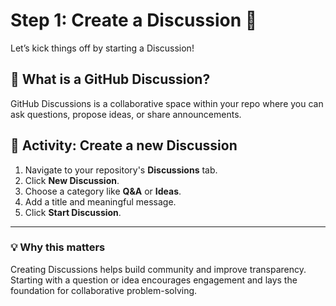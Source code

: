 <!--
  <<< Author notes: Step 1 >>>
  Choose 3-5 steps for your course.
  The first step is always the hardest, so pick something easy!
  Link to docs.github.com for further explanations.
  Encourage users to open new tabs for steps!
-->

# Step 1: Create a Discussion 💬

Let’s kick things off by starting a Discussion!

## 🧠 What is a GitHub Discussion?

GitHub Discussions is a collaborative space within your repo where you can ask questions, propose ideas, or share announcements.

## 💬 Activity: Create a new Discussion

1. Navigate to your repository's **Discussions** tab.
2. Click **New Discussion**.
3. Choose a category like **Q&A** or **Ideas**.
4. Add a title and meaningful message.
5. Click **Start Discussion**.

---

### 💡 Why this matters

Creating Discussions helps build community and improve transparency. Starting with a question or idea encourages engagement and lays the foundation for collaborative problem-solving.

